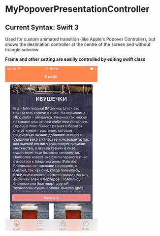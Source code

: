 # MyPopoverPresentationController
## Current Syntax: Swift 3
Used for custom animated transition (like Apple's Popover Controller), but shows the destination controller at the centre of the screen and without triangle subview

**Frame and other setting are easilly controlled by editing swift class**

![example](example.png)
